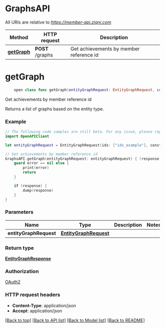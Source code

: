 # GraphsAPI

All URIs are relative to *https://member-api.ziqni.com*

Method | HTTP request | Description
------------- | ------------- | -------------
[**getGraph**](GraphsAPI.md#getgraph) | **POST** /graphs | Get achievements by member reference id


# **getGraph**
```swift
    open class func getGraph(entityGraphRequest: EntityGraphRequest, completion: @escaping (_ data: EntityGraphResponse?, _ error: Error?) -> Void)
```

Get achievements by member reference id

Returns a list of graphs based on the entity type.

### Example 
```swift
// The following code samples are still beta. For any issue, please report via http://github.com/OpenAPITools/openapi-generator/issues/new
import OpenAPIClient

let entityGraphRequest = EntityGraphRequest(ids: ["ids_example"], constraints: ["constraints_example"], traversal: EntityGraphTraversal(), languageKey: "languageKey_example", includes: ["includes_example"], entityType: EntityType()) // EntityGraphRequest | 

// Get achievements by member reference id
GraphsAPI.getGraph(entityGraphRequest: entityGraphRequest) { (response, error) in
    guard error == nil else {
        print(error)
        return
    }

    if (response) {
        dump(response)
    }
}
```

### Parameters

Name | Type | Description  | Notes
------------- | ------------- | ------------- | -------------
 **entityGraphRequest** | [**EntityGraphRequest**](EntityGraphRequest.md) |  | 

### Return type

[**EntityGraphResponse**](EntityGraphResponse.md)

### Authorization

[OAuth2](../README.md#OAuth2)

### HTTP request headers

 - **Content-Type**: application/json
 - **Accept**: application/json

[[Back to top]](#) [[Back to API list]](../README.md#documentation-for-api-endpoints) [[Back to Model list]](../README.md#documentation-for-models) [[Back to README]](../README.md)

